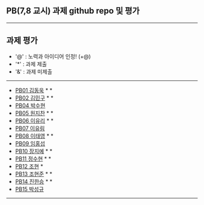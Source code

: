## PB(7,8 교시) 과제 github repo 및 평가

---
## 과제 평가
- '@' : 노력과 아이디어 인정! (+@)
- '*' : 과제 제출 
- '&' : 과제 미제출 
---
- [PB01	김동욱](https://github.com/kkdw428/PB01A) * *
- [PB02	김민구](http://github.com/alsrn36533/PB02) * *
- [PB04	박수현]()
- [PB05	원지찬](https://github.com/dnjswlcks67/pb05) * *
- [PB06	이유리](https://github.com/ur020202/pb06) * *
- [PB07	이유림]()
- [PB08	이태영](http://github.com/youngman2914/pb08) * *
- [PB09	임홍섭]()
- [PB10	장지예](https://github.com/jangjiye20/pb10b) * *
- [PB11	정수현](https://github.com/jungsh210/PB11) * *
- [PB12	 조현](https://github.com/gaeuleee/Pb12/) *
- [PB13	조현준](https://github.com/karosu12/pb13b) * *
- [PB14	진한승](https://github.com/imseung2/pb14-) * *
- [PB15	박성규]()
---
